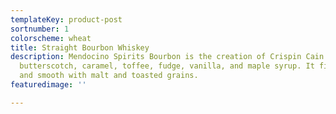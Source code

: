 ```yaml
---
templateKey: product-post
sortnumber: 1
colorscheme: wheat
title: Straight Bourbon Whiskey
description: Mendocino Spirits Bourbon is the creation of Crispin Cain. Aromas of
  butterscotch, caramel, toffee, fudge, vanilla, and maple syrup. It finishes soft
  and smooth with malt and toasted grains.
featuredimage: ''

---
```


